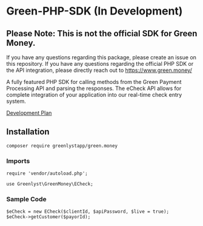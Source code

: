 # Green-PHP-SDK (In Development)

## Please Note: This is not the official SDK for Green Money.

If you have any questions regarding this package, please create an issue on this repository.
If you have any questions regarding the official PHP SDK or the API integration, please directly reach out to https://www.green.money/

A fully featured PHP SDK for calling methods from the Green Payment Processing API and parsing the responses. The eCheck API allows for complete integration of your application into our real-time check entry system.

[Development Plan](https://github.com/greenlystapp/green.money-php-sdk/issues/3)
## Installation

```
composer require greenlystapp/green.money
```

### Imports

```
require 'vendor/autoload.php';

use Greenlyst\GreenMoney\ECheck;
```

### Sample Code

```
$eCheck = new ECheck($clientId, $apiPassword, $live = true);
$eCheck->getCustomer($payorId);
```
